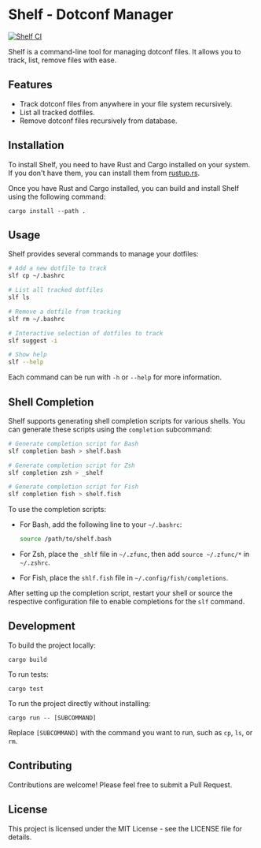 # Shelf - Dotconf Manager

[![Shelf CI](https://github.com/ab22593k/shelf/actions/workflows/ci.yml/badge.svg)](https://github.com/ab22593k/shelf/actions/workflows/ci.yml)

Shelf is a command-line tool for managing dotconf files. It allows you to track, list, remove files with ease.

## Features

- Track dotconf files from anywhere in your file system recursively.
- List all tracked dotfiles.
- Remove dotconf files recursively from database.

## Installation

To install Shelf, you need to have Rust and Cargo installed on your system. If you don't have them, you can install them from [rustup.rs](https://rustup.rs/).

Once you have Rust and Cargo installed, you can build and install Shelf using the following command:

```
cargo install --path .
```
## Usage

Shelf provides several commands to manage your dotfiles:

```bash
# Add a new dotfile to track
slf cp ~/.bashrc

# List all tracked dotfiles
slf ls

# Remove a dotfile from tracking
slf rm ~/.bashrc

# Interactive selection of dotfiles to track
slf suggest -i

# Show help
slf --help
```

Each command can be run with `-h` or `--help` for more information.

## Shell Completion

Shelf supports generating shell completion scripts for various shells. You can generate these scripts using the `completion` subcommand:

```bash
# Generate completion script for Bash
slf completion bash > shelf.bash

# Generate completion script for Zsh
slf completion zsh > _shelf

# Generate completion script for Fish
slf completion fish > shelf.fish
```

To use the completion scripts:

- For Bash, add the following line to your `~/.bashrc`:
  ```bash
  source /path/to/shelf.bash
  ```

- For Zsh, place the `_shlf` file in `~/.zfunc`, then add `source ~/.zfunc/*` in `~/.zshrc`.

- For Fish, place the `shlf.fish` file in `~/.config/fish/completions`.

After setting up the completion script, restart your shell or source the respective configuration file to enable completions for the `slf` command.

## Development

To build the project locally:

```
cargo build
```

To run tests:

```
cargo test
```
To run the project directly without installing:

```
cargo run -- [SUBCOMMAND]
```

Replace `[SUBCOMMAND]` with the command you want to run, such as `cp`, `ls`, or `rm`.

## Contributing

Contributions are welcome! Please feel free to submit a Pull Request.

## License

This project is licensed under the MIT License - see the LICENSE file for details.
